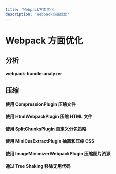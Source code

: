 ```yaml
---
title: 'Webpack方面优化'
description: 'Webpack方面优化'
---
```


# Webpack 方面优化


## 分析


#### webpack-bundle-analyzer




## 压缩


#### 使用 CompressionPlugin 压缩文件


#### 使用 HtmlWebpackPlugin 压缩 HTML 文件


#### 使用 SplitChunksPlugin 自定义分包策略


#### 使用 MiniCssExtractPlugin 抽离和压缩 CSS


#### 使用 ImageMinimizerWebpackPlugin 压缩图片资源


#### 通过 Tree Shaking 移除无用代码
